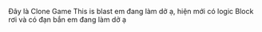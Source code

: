 Đây là Clone Game This is blast em đang làm dở ạ, hiện mới có logic Block rơi và có đạn bắn em đang làm dở ạ

